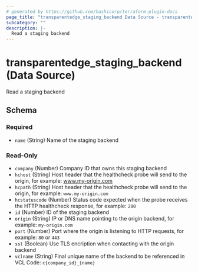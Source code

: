 ```yaml
---
# generated by https://github.com/hashicorp/terraform-plugin-docs
page_title: "transparentedge_staging_backend Data Source - transparentedge"
subcategory: ""
description: |-
  Read a staging backend
---
```


# transparentedge_staging_backend (Data Source)

Read a staging backend



<!-- schema generated by tfplugindocs -->
## Schema

### Required

- `name` (String) Name of the staging backend

### Read-Only

- `company` (Number) Company ID that owns this staging backend
- `hchost` (String) Host header that the healthcheck probe will send to the origin, for example: www.my-origin.com
- `hcpath` (String) Host header that the healthcheck probe will send to the origin, for example: `www.my-origin.com`
- `hcstatuscode` (Number) Status code expected when the probe receives the HTTP healthcheck response, for example: `200`
- `id` (Number) ID of the staging backend
- `origin` (String) IP or DNS name pointing to the origin backend, for example: `my-origin.com`
- `port` (Number) Port where the origin is listening to HTTP requests, for example: `80` or `443`
- `ssl` (Boolean) Use TLS encription when contacting with the origin backend
- `vclname` (String) Final unique name of the backend to be referenced in VCL Code: `c{company_id}_{name}`


